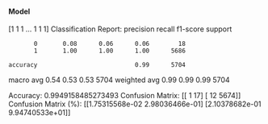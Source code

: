 #### Model
[1 1 1 ... 1 1 1]
Classification Report:
              precision    recall  f1-score   support

           0       0.08      0.06      0.06        18
           1       1.00      1.00      1.00      5686

    accuracy                           0.99      5704
   macro avg       0.54      0.53      0.53      5704
weighted avg       0.99      0.99      0.99      5704

Accuracy: 0.9949158485273493
Confusion Matrix:
[[   1   17]
 [  12 5674]]
Confusion Matrix (%):
[[1.75315568e-02 2.98036466e-01]
 [2.10378682e-01 9.94740533e+01]]
